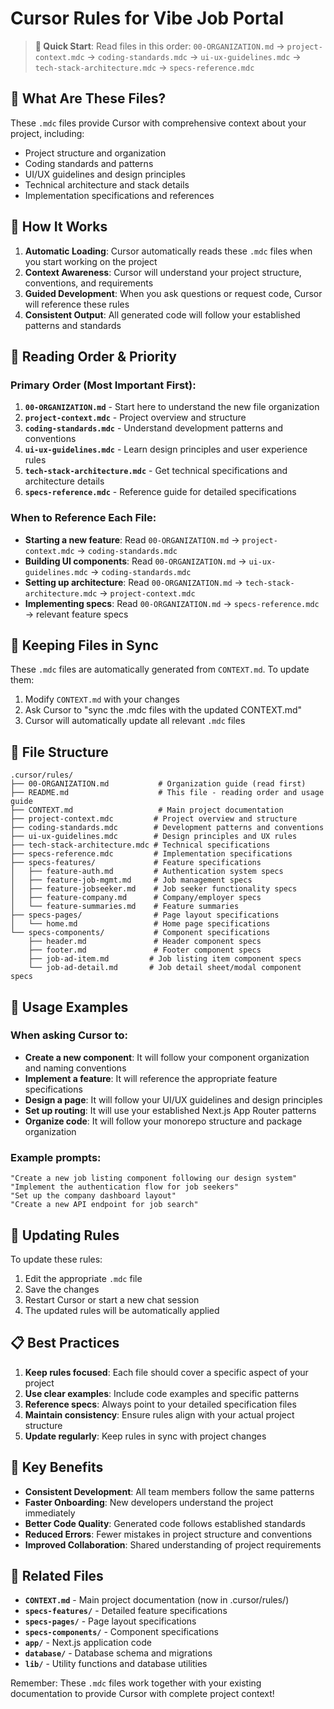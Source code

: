 # Cursor Rules for Vibe Job Portal

> **🚀 Quick Start**: Read files in this order: `00-ORGANIZATION.md` → `project-context.mdc` → `coding-standards.mdc` → `ui-ux-guidelines.mdc` → `tech-stack-architecture.mdc` → `specs-reference.mdc`

## 🎯 What Are These Files?

These `.mdc` files provide Cursor with comprehensive context about your project, including:
- Project structure and organization
- Coding standards and patterns
- UI/UX guidelines and design principles
- Technical architecture and stack details
- Implementation specifications and references

## 🚀 How It Works

1. **Automatic Loading**: Cursor automatically reads these `.mdc` files when you start working on the project
2. **Context Awareness**: Cursor will understand your project structure, conventions, and requirements
3. **Guided Development**: When you ask questions or request code, Cursor will reference these rules
4. **Consistent Output**: All generated code will follow your established patterns and standards

## 📖 Reading Order & Priority

### **Primary Order (Most Important First):**
1. **`00-ORGANIZATION.md`** - Start here to understand the new file organization
2. **`project-context.mdc`** - Project overview and structure
3. **`coding-standards.mdc`** - Understand development patterns and conventions
4. **`ui-ux-guidelines.mdc`** - Learn design principles and user experience rules
5. **`tech-stack-architecture.mdc`** - Get technical specifications and architecture details
6. **`specs-reference.mdc`** - Reference guide for detailed specifications

### **When to Reference Each File:**
- **Starting a new feature**: Read `00-ORGANIZATION.md` → `project-context.mdc` → `coding-standards.mdc`
- **Building UI components**: Read `00-ORGANIZATION.md` → `ui-ux-guidelines.mdc` → `coding-standards.mdc`
- **Setting up architecture**: Read `00-ORGANIZATION.md` → `tech-stack-architecture.mdc` → `project-context.mdc`
- **Implementing specs**: Read `00-ORGANIZATION.md` → `specs-reference.mdc` → relevant feature specs

## 🔄 Keeping Files in Sync

These `.mdc` files are automatically generated from `CONTEXT.md`. To update them:
1. Modify `CONTEXT.md` with your changes
2. Ask Cursor to "sync the .mdc files with the updated CONTEXT.md"
3. Cursor will automatically update all relevant `.mdc` files

## 📁 File Structure

```
.cursor/rules/
├── 00-ORGANIZATION.md           # Organization guide (read first)
├── README.md                    # This file - reading order and usage guide
├── CONTEXT.md                   # Main project documentation
├── project-context.mdc         # Project overview and structure
├── coding-standards.mdc        # Development patterns and conventions
├── ui-ux-guidelines.mdc        # Design principles and UX rules
├── tech-stack-architecture.mdc # Technical specifications
├── specs-reference.mdc         # Implementation specifications
├── specs-features/             # Feature specifications
│   ├── feature-auth.md         # Authentication system specs
│   ├── feature-job-mgmt.md     # Job management specs
│   ├── feature-jobseeker.md    # Job seeker functionality specs
│   ├── feature-company.md      # Company/employer specs
│   └── feature-summaries.md    # Feature summaries
├── specs-pages/                # Page layout specifications
│   └── home.md                 # Home page specifications
└── specs-components/           # Component specifications
    ├── header.md               # Header component specs
    ├── footer.md               # Footer component specs
    ├── job-ad-item.md         # Job listing item component specs
    └── job-ad-detail.md       # Job detail sheet/modal component specs
```

## 📖 Usage Examples

### When asking Cursor to:
- **Create a new component**: It will follow your component organization and naming conventions
- **Implement a feature**: It will reference the appropriate feature specifications
- **Design a page**: It will follow your UI/UX guidelines and design principles
- **Set up routing**: It will use your established Next.js App Router patterns
- **Organize code**: It will follow your monorepo structure and package organization

### Example prompts:
```
"Create a new job listing component following our design system"
"Implement the authentication flow for job seekers"
"Set up the company dashboard layout"
"Create a new API endpoint for job search"
```

## 🔄 Updating Rules

To update these rules:
1. Edit the appropriate `.mdc` file
2. Save the changes
3. Restart Cursor or start a new chat session
4. The updated rules will be automatically applied

## 📋 Best Practices

1. **Keep rules focused**: Each file should cover a specific aspect of your project
2. **Use clear examples**: Include code examples and specific patterns
3. **Reference specs**: Always point to your detailed specification files
4. **Maintain consistency**: Ensure rules align with your actual project structure
5. **Update regularly**: Keep rules in sync with project changes

## 🎯 Key Benefits

- **Consistent Development**: All team members follow the same patterns
- **Faster Onboarding**: New developers understand the project immediately
- **Better Code Quality**: Generated code follows established standards
- **Reduced Errors**: Fewer mistakes in project structure and conventions
- **Improved Collaboration**: Shared understanding of project requirements

## 🔗 Related Files

- **`CONTEXT.md`** - Main project documentation (now in .cursor/rules/)
- **`specs-features/`** - Detailed feature specifications
- **`specs-pages/`** - Page layout specifications  
- **`specs-components/`** - Component specifications
- **`app/`** - Next.js application code
- **`database/`** - Database schema and migrations
- **`lib/`** - Utility functions and database utilities

Remember: These `.mdc` files work together with your existing documentation to provide Cursor with complete project context!
